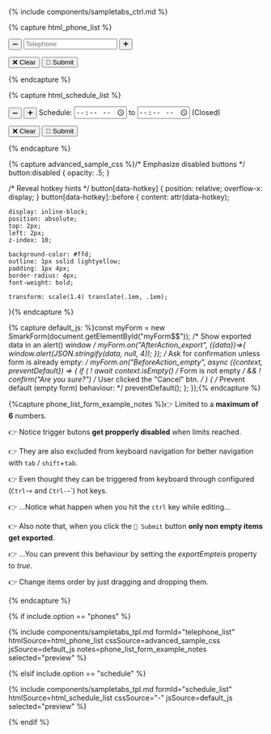 
{% include components/sampletabs_ctrl.md %}


{% capture html_phone_list %}<div id="myForm$$">
<div data-smark='{"name":"phones","type":"list","of":"input","max_items":6,"sortable":true}'>
    <div>
    <button data-smark='{"action":"removeItem","hotkey":"-"}' title='Remove this item'><span role='img' aria-label='Remove this item'>➖</span></button>
    <input data-smark='data-smark' type='tel' placeholder='Telephone'/>
    <button data-smark='{"action":"addItem","hotkey":"+"}' title='Add new item below'><span role='img' aria-label='Add new item'>➕</span></button>
    </div>
</div>
<p>
    <button data-smark='{"action":"empty"}'>❌ Clear</button>
    <button data-smark='{"action":"export"}'>💾 Submit</button>
</p>
</div>{% endcapture %}


{% capture html_schedule_list %}<div id="myForm$$">
<p>
    <button data-smark='{"action":"removeItem","hotkey":"-","context":"surveillance_schedule"}' title='Less intervals'>
        <span role='img' aria-label='Remove interval'>➖</span>
    </button>
    <button data-smark='{"action":"addItem","hotkey":"+","context":"surveillance_schedule"}' title='More intrevals'>
        <span role='img' aria-label='Add new interval'>➕</span>
    </button>
    <label>Schedule:</label>
    <span data-smark='{"type":"list","name":"surveillance_schedule","min_items":0,"max_items":3}'>
        <span>
            <input data-smark type='time' name='start'/>
            to
            <input data-smark type='time' name='end'/>
        </span>
        <span data-smark='{"role":"empty_list"}'>(Closed)</span>
    </span>
</p>
<p>
    <button data-smark='{"action":"empty"}'>❌ Clear</button>
    <button data-smark='{"action":"export"}'>💾 Submit</button>
</p>
</div>{% endcapture %}



{% capture advanced_sample_css %}/* Emphasize disabled buttons */
button:disabled {
    opacity: .5;
}

/* Reveal hotkey hints */
button[data-hotkey] {
    position: relative;
    overflow-x: display;
}
button[data-hotkey]::before {
    content: attr(data-hotkey);

    display: inline-block;
    position: absolute;
    top: 2px;
    left: 2px;
    z-index: 10;

    background-color: #ffd;
    outline: 1px solid lightyellow;
    padding: 1px 4px;
    border-radius: 4px;
    font-weight: bold;

    transform: scale(1.4) translate(.1em, .1em);

}{% endcapture %}

{% capture default_js: %}const myForm = new SmarkForm(document.getElementById("myForm$$"));
/* Show exported data in an alert() window */
myForm.on("AfterAction_export", ({data})=>{
    window.alert(JSON.stringify(data, null, 4));
});
/* Ask for confirmation unless form is already empty: */
myForm.on("BeforeAction_empty", async ({context, preventDefault}) => {
    if (
        ! await context.isEmpty()     /* Form is not empty */
        && ! confirm("Are you sure?") /* User clicked the "Cancel" btn. */
    ) {
        /* Prevent default (empty form) behaviour: */
        preventDefault();
    };
});{% endcapture %}

{%capture phone_list_form_example_notes %}👉 Limited to a **maximum of 6** numbers.

👉 Notice trigger butons **get propperly disabled** when limits reached.

👉 They are also excluded from keyboard navigation for better navigation with `tab` / `shift`+`tab`.

👉 Even thought they can be triggered from keyboard through configured (`Ctrl`-`+` and `Ctrl-`-`) hot keys.

👉 ...Notice what happen when you hit the `ctrl` key while editing...

👉 Also note that, when you click the `💾 Submit` button **only non empty items get exported**.

👉 ...You can prevent this behaviour by setting the *exportEmpteis* property to *true*.

👉 Change items order by just dragging and dropping them.

{% endcapture %}


{% if include.option == "phones" %}

  {% include components/sampletabs_tpl.md
    formId="telephone_list"
    htmlSource=html_phone_list
    cssSource=advanced_sample_css
    jsSource=default_js
    notes=phone_list_form_example_notes
    selected="preview"
  %}

{% elsif include.option == "schedule" %}

  {% include components/sampletabs_tpl.md
    formId="schedule_list"
    htmlSource=html_schedule_list
    cssSource="-"
    jsSource=default_js
    selected="preview"
  %}


{% endif %}




